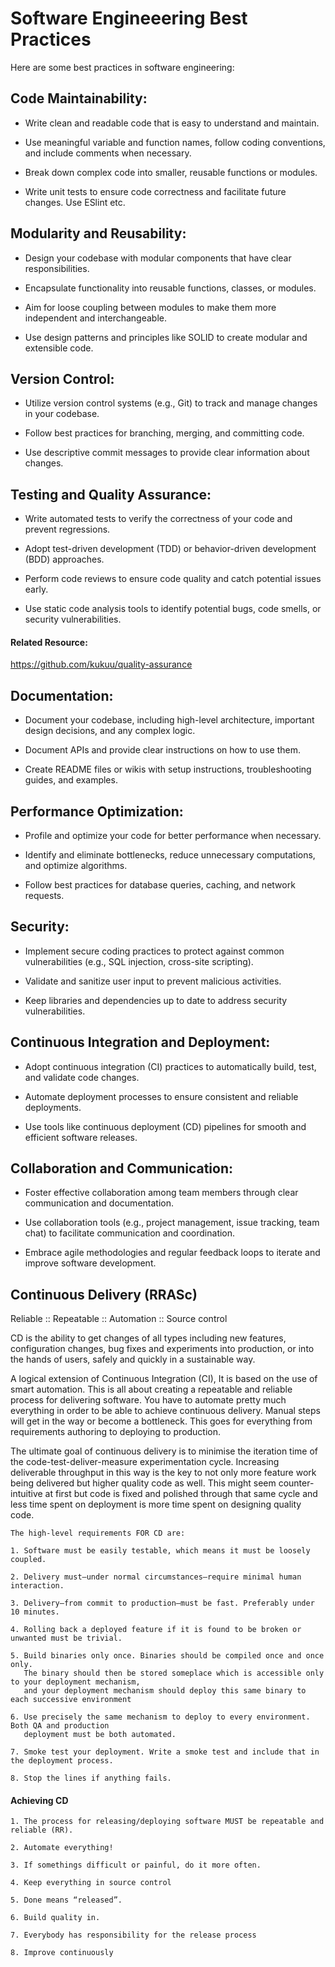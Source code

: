 # Software Engineeering Best Practices

Here are some best practices in software engineering:

## Code Maintainability:
- Write clean and readable code that is easy to understand and maintain.

- Use meaningful variable and function names, follow coding conventions, and include comments when necessary.

- Break down complex code into smaller, reusable functions or modules.

- Write unit tests to ensure code correctness and facilitate future changes. Use ESlint etc.

## Modularity and Reusability:
- Design your codebase with modular components that have clear responsibilities.

- Encapsulate functionality into reusable functions, classes, or modules.

- Aim for loose coupling between modules to make them more independent and interchangeable.

- Use design patterns and principles like SOLID to create modular and extensible code.

## Version Control:
- Utilize version control systems (e.g., Git) to track and manage changes in your codebase.

- Follow best practices for branching, merging, and committing code.

- Use descriptive commit messages to provide clear information about changes.

## Testing and Quality Assurance:
- Write automated tests to verify the correctness of your code and prevent regressions.

- Adopt test-driven development (TDD) or behavior-driven development (BDD) approaches.

- Perform code reviews to ensure code quality and catch potential issues early.

- Use static code analysis tools to identify potential bugs, code smells, or security vulnerabilities.

#### Related Resource:
https://github.com/kukuu/quality-assurance

## Documentation:
- Document your codebase, including high-level architecture, important design decisions, and any complex logic.

- Document APIs and provide clear instructions on how to use them.

- Create README files or wikis with setup instructions, troubleshooting guides, and examples.

## Performance Optimization:
- Profile and optimize your code for better performance when necessary.

- Identify and eliminate bottlenecks, reduce unnecessary computations, and optimize algorithms.

- Follow best practices for database queries, caching, and network requests.

## Security:
- Implement secure coding practices to protect against common vulnerabilities (e.g., SQL injection, cross-site scripting).

- Validate and sanitize user input to prevent malicious activities.

- Keep libraries and dependencies up to date to address security vulnerabilities.

## Continuous Integration and Deployment:
- Adopt continuous integration (CI) practices to automatically build, test, and validate code changes.

- Automate deployment processes to ensure consistent and reliable deployments.

- Use tools like continuous deployment (CD) pipelines for smooth and efficient software releases.

## Collaboration and Communication:
- Foster effective collaboration among team members through clear communication and documentation.

- Use collaboration tools (e.g., project management, issue tracking, team chat) to facilitate communication and coordination.

- Embrace agile methodologies and regular feedback loops to iterate and improve software development.


## Continuous Delivery (RRASc)

Reliable :: Repeatable :: Automation :: Source control

 CD is the ability to get changes of all types including new features, configuration changes, bug fixes and experiments into production, or into the hands of users, safely and quickly in a sustainable way. 

 A logical extension of Continuous Integration (CI), It is based on the use of smart automation. This is all about creating a repeatable and reliable process for delivering software. You have to automate pretty much everything in order to be able to achieve continuous delivery. Manual steps will get in the way or become a bottleneck. This goes for everything from requirements authoring to deploying to production.

The ultimate goal of continuous delivery is to minimise the iteration time of the code-test-deliver-measure experimentation cycle. Increasing deliverable throughput in this way is the key to not only more feature work being delivered but higher quality code as well. This might seem counter-intuitive at first but code is fixed and polished through that same cycle and less time spent on deployment is more time spent on designing quality code.

	The high-level requirements FOR CD are:

	1. Software must be easily testable, which means it must be loosely coupled.

	2. Delivery must—under normal circumstances—require minimal human interaction.

	3. Delivery—from commit to production—must be fast. Preferably under 10 minutes.

	4. Rolling back a deployed feature if it is found to be broken or unwanted must be trivial.

	5. Build binaries only once. Binaries should be compiled once and once only. 
	   The binary should then be stored someplace which is accessible only to your deployment mechanism, 
	   and your deployment mechanism should deploy this same binary to each successive environment

	6. Use precisely the same mechanism to deploy to every environment. Both QA and production
	   deployment must be both automated.

	7. Smoke test your deployment. Write a smoke test and include that in the deployment process.

	8. Stop the lines if anything fails.

#### Achieving CD

	1. The process for releasing/deploying software MUST be repeatable and reliable (RR). 

	2. Automate everything!

	3. If somethings difficult or painful, do it more often.

	4. Keep everything in source control

	5. Done means “released”.

	6. Build quality in. 

	7. Everybody has responsibility for the release process

	8. Improve continuously

